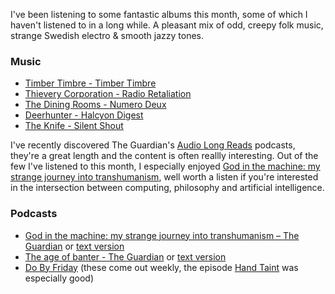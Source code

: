 I've been listening to some fantastic albums this month, some of which I haven't listened to in a long while. A pleasant mix of odd, creepy folk music, strange Swedish electro & smooth jazzy tones.


### Music
- [Timber Timbre - Timber Timbre](https://open.spotify.com/album/1NjJn5lltXtt6W7xJ0qGpl)
- [Thievery Corporation - Radio Retaliation](https://open.spotify.com/album/7JK0l9nae3EcV6C1lz4LlG)
- [The Dining Rooms - Numero Deux](https://open.spotify.com/album/56qpUnH6KXKyGUWxhq0N1p)
- [Deerhunter - Halcyon Digest](https://open.spotify.com/album/1HUMjB15ARg96KIypcGzYY)
- [The Knife - Silent Shout](https://open.spotify.com/album/2Anrvckz5UvbyUqi6qlp8S)

I've recently discovered The Guardian's [Audio Long Reads](https://www.theguardian.com/news/series/the-audio-long-read) podcasts, they're a great length and the content is often reallly interesting. Out of the few I've listened to this month, I especially enjoyed [God in the machine: my strange journey into transhumanism](https://overcast.fm/+G2W0_J8nY), well worth a listen if you're interested in the intersection between computing, philosophy and artificial intelligence.

### Podcasts
- [God in the machine: my strange journey into transhumanism – The Guardian](https://overcast.fm/+G2W0_J8nY) or [text version](https://www.theguardian.com/technology/2017/apr/18/god-in-the-machine-my-strange-journey-into-transhumanism)
- [The age of banter - The Guardian](https://overcast.fm/+G2W0_7OQ4) or [text version](https://www.theguardian.com/society/2017/jun/30/the-age-of-banter)
- [Do By Friday](https://overcast.fm/itunes1169249168/do-by-friday) (these come out weekly, the episode [Hand Taint](https://overcast.fm/+HfJjkFZUU) was especially good)